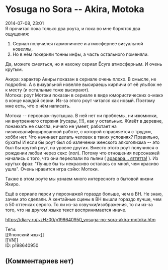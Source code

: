 Yosuga no Sora -- Akira, Motoka
===============================

  
2014-07-08, 23:01  
 Я прочитал пока только два роута, и пока во мне борются два ощущения:   
 1) Сериал получился гармоничнее и атмосфернее визуальной новеллы,   
 2) Но в нём похерили тонны инфы, а часть остального поменяли.   
   
 Да, можете смеяться, но я нахожу сериал Ёсуга атмосферным. И очень крутым.   
   
 Акира: характер Акиры показан в сериале очень плохо. В смысле, не подробно. А в визуальной новелле высираешь кирпичи от её улыбок не к месту (и остальные тоже высирают).   
 Мотока: роут Мотоки показан в сериале в виде юмористических о-макэ в конце каждой серии. Из-за этого роут читался как новый. Поэтому мне есть, что о нём написать.   
   
 Мотока -- персонаж-пустышка. В ней нет ни проблемы, ни изюминки, ни внутреннего стержня (гусары, !!!), как у остальных. Живёт в деревне, понаехать не смогла, ничего не умеет, работает на низкоквалифицированной работе, с которой справляется с трудом, хобби нет. Что начинает делать человек в таких условиях? Правильно, бухать! И если бы роут был об излечении женского алкоголизма -- это был бы крутой роут, на уровне других. Вместо этого роут получился о рождении любви через секс (лол). Потому что отношения персонажей начались с того, что они переспали по пьяни (  [арарара... яттятта!](https://www.youtube.com/watch?v=oFHs1fOyVfA)  ). Из крутых фраз: "Лучше бы ты некрасиво осталась со мной, чем красиво ушла". Очень нравится игра сэйю: Мотоки.   
   
 Также в этом роуте мы узнаем много интересного о бытовой жизни Яхиро.   
   
 Ещё в сериале перси у персонажей гораздо больше, чем в ВН. Не знаю, зачем это сделали. А хентайные сцены в ВН вышли гораздо лучше, чем в 50 оттенках серого. То ли из-за озвучки/изображения, то ли из-за того, что на другом языке текст воспринимается иначе.   
  
<https://diary.ru/~zHz00/p198640950_yosuga-no-sora-akira-motoka.htm>  
  
Теги:  
[[Японский язык]]  
[[VN]]  
ID: p198640950  


(Комментариев нет)
------------------